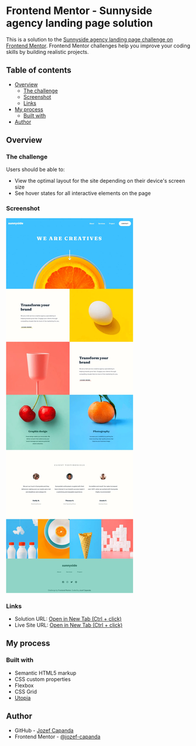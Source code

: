 # Frontend Mentor - Sunnyside agency landing page solution

This is a solution to the [Sunnyside agency landing page challenge on Frontend Mentor](https://www.frontendmentor.io/challenges/sunnyside-agency-landing-page-7yVs3B6ef). Frontend Mentor challenges help you improve your coding skills by building realistic projects.

## Table of contents

- [Overview](#overview)
  - [The challenge](#the-challenge)
  - [Screenshot](#screenshot)
  - [Links](#links)
- [My process](#my-process)
  - [Built with](#built-with)
- [Author](#author)

## Overview

### The challenge

Users should be able to:

- View the optimal layout for the site depending on their device's screen size
- See hover states for all interactive elements on the page

### Screenshot

![](./images/preview.webp)

### Links

- Solution URL: [Open in New Tab (Ctrl + click)](https://www.frontendmentor.io/solutions/sunnyside-agency-landing-page-responsive-bem-K8tTmjocmK)
- Live Site URL: [Open in New Tab (Ctrl + click)](https://jozef-capanda.github.io/Frontend-Mentor-Sunnyside-agency-landing-page/)

## My process

### Built with

- Semantic HTML5 markup
- CSS custom properties
- Flexbox
- CSS Grid
- [Utopia](https://utopia.fyi/type/calculator/)

## Author

- GitHub - [Jozef Capanda](https://github.com/jozef-capanda)
- Frontend Mentor - [@jozef-capanda](https://www.frontendmentor.io/profile/jozef-capanda)
